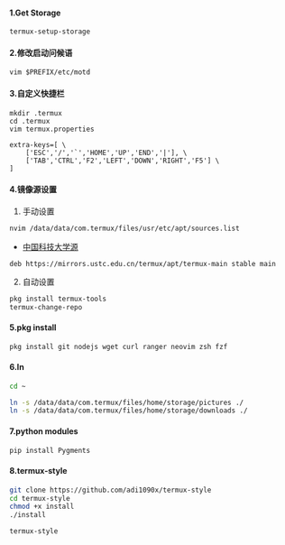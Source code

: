 #### 1.Get Storage
```shell
termux-setup-storage
```

#### 2.修改启动问候语
```shell
vim $PREFIX/etc/motd
```

#### 3.自定义快捷栏
```shell
mkdir .termux
cd .termux
vim termux.properties

extra-keys=[ \
    ['ESC','/','`','HOME','UP','END','|'], \
	['TAB','CTRL','F2','LEFT','DOWN','RIGHT','F5'] \
]
```

#### 4.镜像源设置
1. 手动设置
```bash
nvim /data/data/com.termux/files/usr/etc/apt/sources.list
```
- [中国科技大学源](https://mirrors.ustc.edu.cn/termux/)
```list
deb https://mirrors.ustc.edu.cn/termux/apt/termux-main stable main
```
2. 自动设置
```bash
pkg install termux-tools
termux-change-repo
```
#### 5.pkg install
```bash
pkg install git nodejs wget curl ranger neovim zsh fzf
```

#### 6.ln
```bash
cd ~

ln -s /data/data/com.termux/files/home/storage/pictures ./
ln -s /data/data/com.termux/files/home/storage/downloads ./
```


#### 7.python modules
```zsh
pip install Pygments
```


#### 8.termux-style
```bash
git clone https://github.com/adi1090x/termux-style
cd termux-style
chmod +x install
./install

termux-style
```








